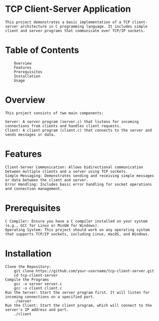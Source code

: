 # TCP Client-Server Application
    This project demonstrates a basic implementation of a TCP client-server architecture in C programming language. It includes simple client and server programs that communicate over TCP/IP sockets.

# Table of Contents
        Overview
        Features
        Prerequisites
        Installation
        Usage
        
# Overview
    This project consists of two main components:

    Server: A server program (server.c) that listens for incoming connections from clients and handles client requests.
    Client: A client program (client.c) that connects to the server and sends messages or data.

# Features
    Client-Server Communication: Allows bidirectional communication between multiple clients and a server using TCP sockets.
    Simple Messaging: Demonstrates sending and receiving simple messages or data between the client and server.
    Error Handling: Includes basic error handling for socket operations and connection management.

# Prerequisites
    C Compiler: Ensure you have a C compiler installed on your system (e.g., GCC for Linux or MinGW for Windows).
    Operating System: This project should work on any operating system that supports TCP/IP sockets, including Linux, macOS, and Windows.

# Installation
    Clone the Repository:
        git clone https://github.com/your-username/tcp-client-server.git
        cd tcp-client-server
    Compile the Programs
        gcc -o server server.c
        gcc -o client client.c
    Run the Server: Start the server program first. It will listen for incoming connections on a specified port.
        ./server
    Run the Client: Start the client program, which will connect to the server's IP address and port.
        ./client




        